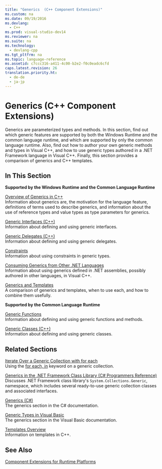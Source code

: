 ```yaml
---
title: "Generics  (C++ Component Extensions)"
ms.custom: na
ms.date: 09/19/2016
ms.devlang: 
  - C++
ms.prod: visual-studio-dev14
ms.reviewer: na
ms.suite: na
ms.technology: 
  - devlang-cpp
ms.tgt_pltfrm: na
ms.topic: language-reference
ms.assetid: c7ccc316-a411-4c00-b2e2-f0c0eadc6cfd
caps.latest.revision: 26
translation.priority.ht: 
  - de-de
  - ja-jp
---
```

# Generics  (C++ Component Extensions)
Generics are parameterized types and methods. In this section, find out which generic features are supported by both the Windows Runtime and the common language runtime, and which are supported by only the common language runtime. Also, find out how to author your own generic methods and types in Visual C++, and how to use generic types authored in a .NET Framework language in Visual C++. Finally, this section provides a comparison of generics and C++ templates.  
  
## In This Section  
 **Supported by the Windows Runtime and the Common Language Runtime**  
  
 [Overview of Generics in C++](../Topic/Overview%20of%20Generics%20in%20Visual%20C++.md)  
 Information about generics are, the motivation for the language feature, definitions of terms used to describe generics, and information about the use of reference types and value types as type parameters for generics.  
  
 [Generic Interfaces (C++)](../vs140/Generic-Interfaces--Visual-C---.md)  
 Information about defining and using generic interfaces.  
  
 [Generic Delegates (C++)](../vs140/Generic-Delegates--Visual-C---.md)  
 Information about defining and using generic delegates.  
  
 [Constraints](../vs140/Constraints-on-Generic-Type-Parameters--C---CLI-.md)  
 Information about using constraints in generic types.  
  
 [Consuming Generics from Other .NET Languages](../vs140/Consuming-Generics--C---CLI-.md)  
 Information about using generics defined in .NET assemblies, possibly authored in other languages, in Visual C++.  
  
 [Generics and Templates](../vs140/Generics-and-Templates--Visual-C---.md)  
 A comparison of generics and templates, when to use each, and how to combine them usefully.  
  
 **Supported by the Common Language Runtime**  
  
 [Generic Functions](../vs140/Generic-Functions--C---CLI-.md)  
 Information about defining and using generic functions and methods.  
  
 [Generic Classes (C++)](../vs140/Generic-Classes--C---CLI-.md)  
 Information about defining and using generic classes.  
  
## Related Sections  
 [Iterate Over a Generic Collection with for each](../vs140/How-to--Iterate-Over-a-Generic-Collection-with-for-each.md)  
 Using the [for each, in](../Topic/for%20each,%20in.md) keyword on a generic collection.  
  
 [Generics in the .NET Framework Class Library (C# Programmers Reference)](../Topic/Generics%20in%20the%20.NET%20Framework%20Class%20Library%20\(C%23%20Programming%20Guide\).md)  
 Discusses .NET Framework class library's `System.Collections.Generic`, namespace, which includes several ready-to-use generic collection classes and associated interfaces.  
  
 [Generics (C#)](../Topic/Introduction%20to%20Generics%20\(C%23%20Programming%20Guide\).md)  
 The generics section in the C# documentation.  
  
 [Generic Types in Visual Basic](../Topic/Generic%20Types%20in%20Visual%20Basic%20\(Visual%20Basic\).md)  
 The generics section in the Visual Basic documentation.  
  
 [Templates Overview](../vs140/Templates-Overview.md)  
 Information on templates in C++.  
  
## See Also  
 [Component Extensions for Runtime Platforms](../Topic/Component%20Extensions%20for%20Runtime%20Platforms.md)